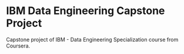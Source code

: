 # IBM Data Engineering Capstone Project
 Capstone project of IBM - Data Engineering Specialization course from Coursera.
